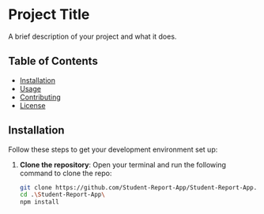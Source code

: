 # Project Title

A brief description of your project and what it does.

## Table of Contents

- [Installation](#installation)
- [Usage](#usage)
- [Contributing](#contributing)
- [License](#license)

## Installation

Follow these steps to get your development environment set up:

1. **Clone the repository**:
   Open your terminal and run the following command to clone the repo:
   ```bash
   git clone https://github.com/Student-Report-App/Student-Report-App.git
   cd .\Student-Report-App\
   npm install 